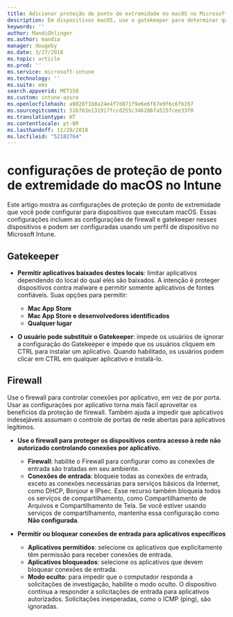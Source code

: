 ```yaml
---
title: Adicionar proteção de ponto de extremidade no macOS no Microsoft Intune – Azure | Microsoft Docs
description: Em dispositivos macOS, use o gatekeeper para determinar quais aplicativos podem ser instalados, incluindo a Mac App Store. Também habilite ou configure um firewall para permitir que aplicativos específicos, aplicativos de especificações de blocos, usem o modo oculto e até mesmo bloqueiem determinados tipos de conexões de entrada usando o Microsoft Intune.
keywords: ''
author: MandiOhlinger
ms.author: mandia
manager: dougeby
ms.date: 3/27/2018
ms.topic: article
ms.prod: ''
ms.service: microsoft-intune
ms.technology: ''
ms.suite: ems
search.appverid: MET150
ms.custom: intune-azure
ms.openlocfilehash: a9828f1b8a24e4f7d871f9e6e6f67e9f6c6fb197
ms.sourcegitcommit: 51b763e131917fccd255c346286fa515fcee33f0
ms.translationtype: HT
ms.contentlocale: pt-BR
ms.lasthandoff: 11/20/2018
ms.locfileid: "52182764"
---
```

# <a name="macos-endpoint-protection-settings-in-intune"></a>configurações de proteção de ponto de extremidade do macOS no Intune

Este artigo mostra as configurações de proteção de ponto de extremidade que você pode configurar para dispositivos que executam macOS. Essas configurações incluem as configurações de firewall e gatekeeper nesses dispositivos e podem ser configuradas usando um perfil de dispositivo no Microsoft Intune.

## <a name="gatekeeper"></a>Gatekeeper

- **Permitir aplicativos baixados destes locais**: limitar aplicativos dependendo do local do qual eles são baixados. A intenção é proteger dispositivos contra malware e permitir somente aplicativos de fontes confiáveis. Suas opções para permitir: 
  - **Mac App Store**
  - **Mac App Store e desenvolvedores identificados**
  - **Qualquer lugar**

- **O usuário pode substituir o Gatekeeper**: impede os usuários de ignorar a configuração do Gatekeeper e impede que os usuários cliquem em CTRL para instalar um aplicativo. Quando habilitado, os usuários podem clicar em CTRL em qualquer aplicativo e instalá-lo.

## <a name="firewall"></a>Firewall

Use o firewall para controlar conexões por aplicativo, em vez de por porta. Usar as configurações por aplicativo torna mais fácil aproveitar os benefícios da proteção de firewall. Também ajuda a impedir que aplicativos indesejáveis assumam o controle de portas de rede abertas para aplicativos legítimos.

- **Use o firewall para proteger os dispositivos contra acesso à rede não autorizado controlando conexões por aplicativo.**
  - **Firewall**: habilite o Firewall para configurar como as conexões de entrada são tratadas em seu ambiente.
  - **Conexões de entrada**: bloqueie todas as conexões de entrada, exceto as conexões necessárias para serviços básicos da Internet, como DHCP, Bonjour e IPsec. Esse recurso também bloqueia todos os serviços de compartilhamento, como Compartilhamento de Arquivos e Compartilhamento de Tela. Se você estiver usando serviços de compartilhamento, mantenha essa configuração como **Não configurada**.

- **Permitir ou bloquear conexões de entrada para aplicativos específicos**
  - **Aplicativos permitidos**: selecione os aplicativos que explicitamente têm permissão para receber conexões de entrada.
  - **Aplicativos bloqueados**: selecione os aplicativos que devem bloquear conexões de entrada.
  - **Modo oculto**: para impedir que o computador responda a solicitações de investigação, habilite o modo oculto. O dispositivo continua a responder a solicitações de entrada para aplicativos autorizados. Solicitações inesperadas, como o ICMP (ping), são ignoradas.
